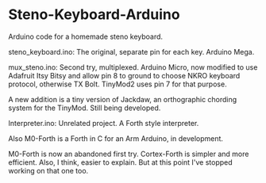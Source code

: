 Steno-Keyboard-Arduino
======================

Arduino code for a homemade steno keyboard.

steno_keyboard.ino: The original, separate pin for each key. Arduino Mega.

mux_steno.ino: Second try, multiplexed. Arduino Micro, now modified to use Adafruit Itsy Bitsy and allow pin 8 to ground to choose NKRO keyboard protocol, otherwise TX Bolt. TinyMod2 uses pin 7 for that purpose.

A new addition is a tiny version of Jackdaw, an orthographic chording system for the TinyMod. Still being developed.

Interpreter.ino: Unrelated project. A Forth style interpreter.

Also M0-Forth is a Forth in C for an Arm Arduino, in development.

M0-Forth is now an abandoned first try. Cortex-Forth is simpler and more efficient. Also, I think, easier to explain. But at this point I've stopped working on that one too.

